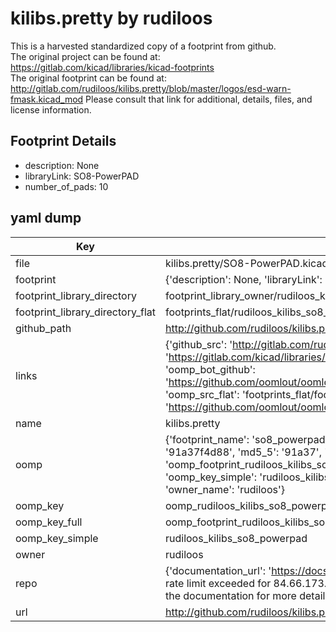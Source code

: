 # kilibs.pretty by rudiloos  
This is a harvested standardized copy of a footprint from github.  
The original project can be found at:  
https://gitlab.com/kicad/libraries/kicad-footprints  
The original footprint can be found at:
http://gitlab.com/rudiloos/kilibs.pretty/blob/master/logos/esd-warn-fmask.kicad_mod
Please consult that link for additional, details, files, and license information.  
## Footprint Details
* description: None  
* libraryLink: SO8-PowerPAD  
* number_of_pads: 10  
## yaml dump  
| Key | Value |  
| --- | --- |  
| file | kilibs.pretty/SO8-PowerPAD.kicad_mod |  
| footprint | {'description': None, 'libraryLink': 'SO8-PowerPAD', 'number_of_pads': 10} |  
| footprint_library_directory | footprint_library_owner/rudiloos_kilibs.pretty |  
| footprint_library_directory_flat | footprints_flat/rudiloos_kilibs_so8_powerpad/working |  
| github_path | http://github.com/rudiloos/kilibs.pretty/blob/master/SO8-PowerPAD.kicad_mod |  
| links | {'github_src': 'http://gitlab.com/rudiloos/kilibs.pretty/blob/master/logos/esd-warn-fmask.kicad_mod', 'github_src_repo': 'https://gitlab.com/kicad/libraries/kicad-footprints', 'oomp_bot': 'footprints/rudiloos_kilibs_so8_powerpad/working', 'oomp_bot_github': 'https://github.com/oomlout/oomlout_oomp_footprint_bot/tree/main/footprints/rudiloos_kilibs_so8_powerpad/working', 'oomp_src_flat': 'footprints_flat/footprints_flat/rudiloos_kilibs_so8_powerpad/working', 'oomp_src_flat_github': 'https://github.com/oomlout/oomlout_oomp_footprint_src/tree/main/footprints_flat/rudiloos_kilibs_so8_powerpad/working'} |  
| name | kilibs.pretty |  
| oomp | {'footprint_name': 'so8_powerpad', 'library_name': 'kilibs', 'md5': '91a37f4d88c4e452faf30a661b7e8975', 'md5_10': '91a37f4d88', 'md5_5': '91a37', 'md5_6': '91a37f', 'oomp_key': 'oomp_rudiloos_kilibs_so8_powerpad', 'oomp_key_extra': 'oomp_footprint_rudiloos_kilibs_so8_powerpad', 'oomp_key_full': 'oomp_footprint_rudiloos_kilibs_so8_powerpad_91a37f', 'oomp_key_simple': 'rudiloos_kilibs_so8_powerpad', 'original_filename': 'kilibs.pretty/SO8-PowerPAD.kicad_mod', 'owner_name': 'rudiloos'} |  
| oomp_key | oomp_rudiloos_kilibs_so8_powerpad |  
| oomp_key_full | oomp_footprint_rudiloos_kilibs_so8_powerpad |  
| oomp_key_simple | rudiloos_kilibs_so8_powerpad |  
| owner | rudiloos |  
| repo | {'documentation_url': 'https://docs.github.com/rest/overview/resources-in-the-rest-api#rate-limiting', 'message': "API rate limit exceeded for 84.66.173.59. (But here's the good news: Authenticated requests get a higher rate limit. Check out the documentation for more details.)"} |  
| url | http://github.com/rudiloos/kilibs.pretty |  

